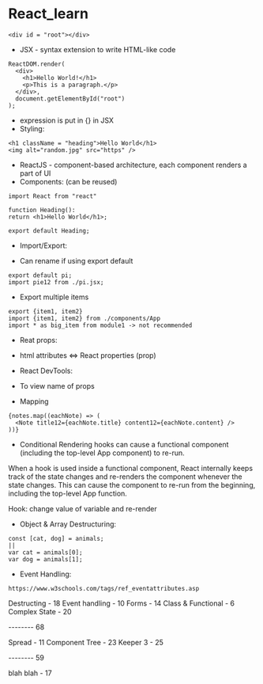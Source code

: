 # React_learn

```
<div id = "root"></div>
```
- JSX - syntax extension to write HTML-like code
```
ReactDOM.render(
  <div>
    <h1>Hello World!</h1>
    <p>This is a paragraph.</p>
  </div>,
  document.getElementById("root")
);
```
- expression is put in {} in JSX
- Styling:
```
<h1 className = "heading">Hello World</h1>
<img alt="random.jpg" src="https" />
```
- ReactJS - component-based architecture, each component renders a part of UI
- Components: (can be reused)
```
import React from "react"

function Heading():
return <h1>Hello World</h1>;

export default Heading;
```

- Import/Export:
+ Can rename if using export default
  
```
export default pi;
import pie12 from ./pi.jsx;
```
+ Export multiple items
  
```
export {item1, item2} 
import {item1, item2} from ./components/App
import * as big_item from module1 -> not recommended
```
- Reat props:
+ html attributes <=> React properties (prop)

- React DevTools:
+ To view name of props

- Mapping
```
{notes.map((eachNote) => (
  <Note title12={eachNote.title} content12={eachNote.content} />
))}
```

- Conditional Rendering
hooks can cause a functional component (including the top-level App component) to re-run.

When a hook is used inside a functional component, React internally keeps track of the state changes and re-renders the component whenever the state changes. This can cause the component to re-run from the beginning, including the top-level App function.

Hook: change value of variable and re-render

- Object & Array Destructuring:
```
const [cat, dog] = animals;
||
var cat = animals[0];
var dog = animals[1];
```

- Event Handling:
```
https://www.w3schools.com/tags/ref_eventattributes.asp
```

Destructing - 18
Event handling - 10
Forms - 14
Class & Functional - 6
Complex State - 20

-------- 68

Spread - 11
Component Tree - 23
Keeper 3 - 25

-------- 59

blah blah - 17
```
